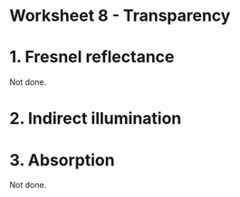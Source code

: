 
# Worksheet 8 - Transparency

# 1. Fresnel reflectance

Not done.

# 2. Indirect illumination

# 3. Absorption

Not done.